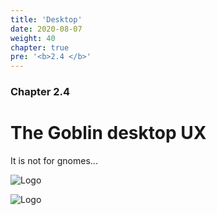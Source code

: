 ```yaml
---
title: 'Desktop'
date: 2020-08-07
weight: 40
chapter: true
pre: '<b>2.4 </b>'
---
```


### Chapter 2.4

# The Goblin desktop UX

It is not for gnomes...

![Logo](/img/goblin-blupi-desktop.png?width=600px)

![Logo](/img/desktop.png)
